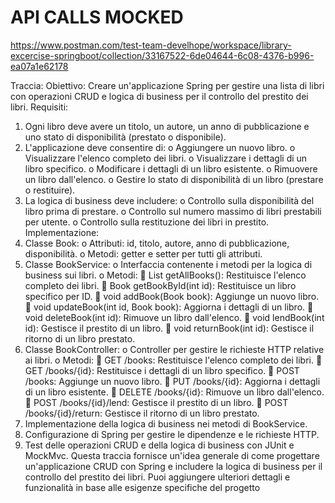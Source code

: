 # API CALLS MOCKED
https://www.postman.com/test-team-develhope/workspace/library-excercise-springboot/collection/33167522-6de04644-6c08-4376-b996-ea07a1e62178

Traccia:
Obiettivo: Creare un'applicazione Spring per gestire una lista di libri con operazioni CRUD e 
logica di business per il controllo del prestito dei libri.
Requisiti:
1. Ogni libro deve avere un titolo, un autore, un anno di pubblicazione e uno stato di 
disponibilità (prestato o disponibile).
2. L'applicazione deve consentire di:
o Aggiungere un nuovo libro.
o Visualizzare l'elenco completo dei libri.
o Visualizzare i dettagli di un libro specifico.
o Modificare i dettagli di un libro esistente.
o Rimuovere un libro dall'elenco.
o Gestire lo stato di disponibilità di un libro (prestare o restituire).
3. La logica di business deve includere:
o Controllo sulla disponibilità del libro prima di prestare.
o Controllo sul numero massimo di libri prestabili per utente.
o Controllo sulla restituzione dei libri in prestito.
Implementazione:
1. Classe Book:
o Attributi: id, titolo, autore, anno di pubblicazione, disponibilità.
o Metodi: getter e setter per tutti gli attributi.
2. Classe BookService:
o Interfaccia contenente i metodi per la logica di business sui libri.
o Metodi:
 List<Book> getAllBooks(): Restituisce l'elenco completo dei libri.
 Book getBookById(int id): Restituisce un libro specifico per ID.
 void addBook(Book book): Aggiunge un nuovo libro.
 void updateBook(int id, Book book): Aggiorna i dettagli di un libro.
 void deleteBook(int id): Rimuove un libro dall'elenco.
 void lendBook(int id): Gestisce il prestito di un libro.
 void returnBook(int id): Gestisce il ritorno di un libro prestato.
3. Classe BookController:
o Controller per gestire le richieste HTTP relative ai libri.
o Metodi:
 GET /books: Restituisce l'elenco completo dei libri.
 GET /books/{id}: Restituisce i dettagli di un libro specifico.
 POST /books: Aggiunge un nuovo libro.
 PUT /books/{id}: Aggiorna i dettagli di un libro esistente.
 DELETE /books/{id}: Rimuove un libro dall'elenco.
 POST /books/{id}/lend: Gestisce il prestito di un libro.
 POST /books/{id}/return: Gestisce il ritorno di un libro prestato.
4. Implementazione della logica di business nei metodi di BookService.
5. Configurazione di Spring per gestire le dipendenze e le richieste HTTP.
6. Test delle operazioni CRUD e della logica di business con JUnit e MockMvc.
Questa traccia fornisce un'idea generale di come progettare un'applicazione CRUD con Spring e 
includere la logica di business per il controllo del prestito dei libri. Puoi aggiungere ulteriori dettagli 
e funzionalità in base alle esigenze specifiche del progetto

